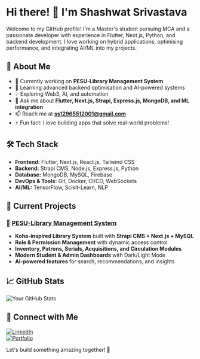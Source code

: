 # Hi there! 👋 I'm Shashwat Srivastava  

Welcome to my GitHub profile! I'm a Master's student pursuing MCA and a passionate developer with experience in Flutter, Next.js, Python, and backend development. I love working on hybrid applications, optimising performance, and integrating AI/ML into my projects.

## 🚀 About Me
- 🔭 Currently working on **PESU-Library Management System**
- 🌱 Learning advanced backend optimisation and AI-powered systems
- 💡 Exploring Web3, AI, and automation
- 💬 Ask me about **Flutter, Next.js, Strapi, Express.js, MongoDB, and ML integration**
- 📫 Reach me at **ss12965512001@gmail.com**
- ⚡ Fun fact: I love building apps that solve real-world problems!

## 🛠 Tech Stack
- **Frontend:** Flutter, Next.js, React.js, Tailwind CSS  
- **Backend:** Strapi CMS, Node.js, Express.js, Python  
- **Database:** MongoDB, MySQL, Firebase  
- **DevOps & Tools:** Git, Docker, CI/CD, WebSockets  
- **AI/ML:** TensorFlow, Scikit-Learn, NLP  

## 📌 Current Projects
### 🔹 [PESU-Library Management System](https://github.com/shashwat12965512001/PESU-Library-Dashboard)
- **Koha-inspired Library System** built with **Strapi CMS + Next.js + MySQL**  
- **Role & Permission Management** with dynamic access control  
- **Inventory, Patrons, Serials, Acquisitions, and Circulation Modules**  
- **Modern Student & Admin Dashboards** with Dark/Light Mode  
- **AI-powered features** for search, recommendations, and insights  

## 📈 GitHub Stats
![Your GitHub Stats](https://github-readme-stats.vercel.app/api?username=shashwat12965512001&show_icons=true&theme=dark)

## 🔗 Connect with Me
[![LinkedIn](https://img.shields.io/badge/LinkedIn-%230077B5.svg?style=for-the-badge&logo=linkedin&logoColor=white)](https://linkedin.com/in/shashwat-srivastava-a75062317)  
[![Portfolio](https://img.shields.io/badge/Portfolio-%2312100E.svg?style=for-the-badge&logo=firefox&logoColor=white)](https://your-portfolio.com)  

Let's build something amazing together! 🚀
